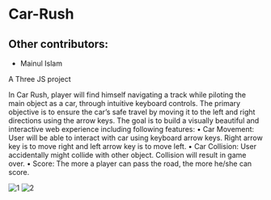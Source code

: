 # Car-Rush

## Other contributors:
- Mainul Islam

A Three JS project

In Car Rush, player will find himself navigating a track while piloting the main object as a car, through intuitive keyboard controls. The primary objective is to ensure the car’s safe travel by moving it to the left and right directions using the arrow keys.
The goal is to build a visually beautiful and interactive web experience including following features:
• Car Movement: User will be able to interact with car using keyboard arrow keys. Right arrow key is to move right and left arrow key is to move left.
• Car Collision: User accidentally might collide with other object. Collision will result in game over.
• Score: The more a player can pass the road, the more he/she can score.

![1](https://github.com/Mamun1113/Car-Rush/assets/66373332/221062a3-949e-4ede-a6a9-b6e703eca162)
![2](https://github.com/Mamun1113/Car-Rush/assets/66373332/b4e32997-0526-4f8f-8b5b-b55c15ff68d2)
